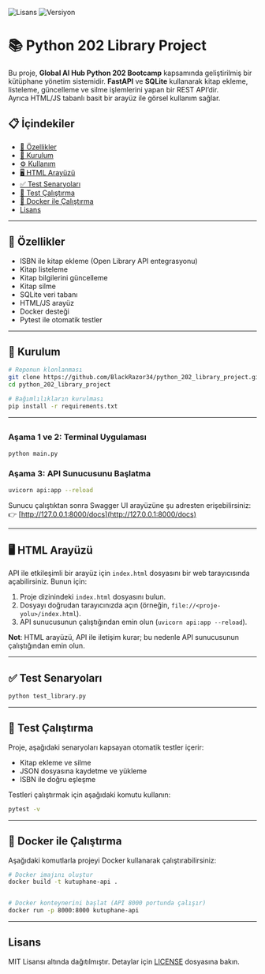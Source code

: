 ![Lisans](https://img.shields.io/badge/lisans-MIT-mavi)
![Versiyon](https://img.shields.io/badge/versiyon-1.0.0-turuncu)


# 📚 Python 202 Library Project

Bu proje, **Global AI Hub Python 202 Bootcamp** kapsamında geliştirilmiş bir kütüphane yönetim sistemidir.
**FastAPI** ve **SQLite** kullanarak kitap ekleme, listeleme, güncelleme ve silme işlemlerini yapan bir REST API’dir.  
Ayrıca HTML/JS tabanlı basit bir arayüz ile görsel kullanım sağlar. 

## 📋 İçindekiler  
- [🚀 Özellikler](#özellikler)  
- [🚀 Kurulum](#kurulum)  
- [⚙️ Kullanım](#kullanım)  
- [🖥 HTML Arayüzü](#html-arayüzü)  
- [✅ Test Senaryoları](#test-senaryoları)  
- [🧪 Test Çalıştırma](#test-çalıştırma)  
- [🐳 Docker ile Çalıştırma](#docker-ile-çalıştırma)  
- [Lisans](#lisans)

---


## 🚀 Özellikler

- ISBN ile kitap ekleme (Open Library API entegrasyonu)
- Kitap listeleme
- Kitap bilgilerini güncelleme
- Kitap silme
- SQLite veri tabanı
- HTML/JS arayüz
- Docker desteği
- Pytest ile otomatik testler

---

## 🚀 Kurulum

```bash
# Reponun klonlanması
git clone https://github.com/BlackRazor34/python_202_library_project.git
cd python_202_library_project

# Bağımlılıkların kurulması
pip install -r requirements.txt
```

---

## 

### Aşama 1 ve 2: Terminal Uygulaması

```bash
python main.py
```


### Aşama 3: API Sunucusunu Başlatma

```bash
uvicorn api:app --reload
```

Sunucu çalıştıktan sonra Swagger UI arayüzüne şu adresten erişebilirsiniz:  
👉 [http://127.0.0.1:8000/docs](http://127.0.0.1:8000/docs)

---

## 🖥 HTML Arayüzü

API ile etkileşimli bir arayüz için `index.html` dosyasını bir web tarayıcısında açabilirsiniz. Bunun için:

1. Proje dizinindeki `index.html` dosyasını bulun.
2. Dosyayı doğrudan tarayıcınızda açın (örneğin, `file://<proje-yolu>/index.html`).
3. API sunucusunun çalıştığından emin olun (`uvicorn api:app --reload`).

**Not**: HTML arayüzü, API ile iletişim kurar; bu nedenle API sunucusunun çalıştığından emin olun.

---

## ✅ Test Senaryoları

```bash
python test_library.py
```

---


## 🧪 Test Çalıştırma

Proje, aşağıdaki senaryoları kapsayan otomatik testler içerir:
- Kitap ekleme ve silme
- JSON dosyasına kaydetme ve yükleme
- ISBN ile doğru eşleşme

Testleri çalıştırmak için aşağıdaki komutu kullanın:
```bash
pytest -v
```

---

## 🐳 Docker ile Çalıştırma

Aşağıdaki komutlarla projeyi Docker kullanarak çalıştırabilirsiniz:

```bash
# Docker imajını oluştur
docker build -t kutuphane-api .


# Docker konteynerini başlat (API 8000 portunda çalışır)
docker run -p 8000:8000 kutuphane-api
```

---

## Lisans  
MIT Lisansı altında dağıtılmıştır. Detaylar için [LICENSE](LICENSE) dosyasına bakın.

